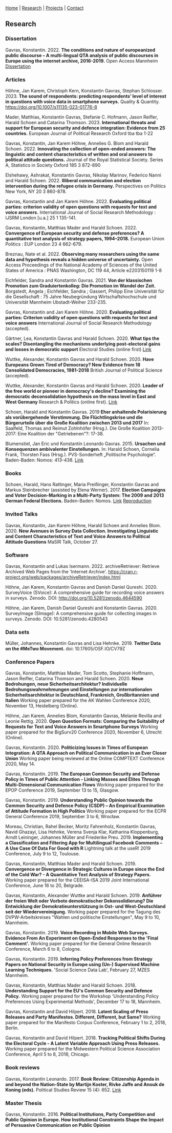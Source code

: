 [Home](https://kostagav.github.io/) | [Research](https://kostagav.github.io/research) | [Projects](https://kostagav.github.io/projects) | [Contact](https://kostagav.github.io/contact)

## Research

### Dissertation

Gavras, Konstantin. 2022. **The conditions and nature of europeanized public discourse – A multi-lingual QTA analysis of public discourses in Europe using the internet archive, 2016-2019.** Open Access Mannheim [Dissertation](https://madoc.bib.uni-mannheim.de/62270/1/Dissertation_Gavras.pdf)

### Articles

Höhne, Jan Karem, Christoph Kern, Konstantin Gavras, Stephan Schlosser. 2023. **The sound of respondents: predicting respondents’ level of interest in questions with voice data in smartphone surveys.** Quality & Quantity. https://doi.org/10.1007/s11135-023-01776-8

Mader, Matthias, Konstantin Gavras, Stefanie C. Hofmann, Jason Reifler, Harald Schoen and Catarina Thomson. 2023. **International threats and support for European security and defence integration: Evidence from 25 countries.**  European Journal of Political Research Oxford tba tba 1-22

Gavras, Konstantin, Jan Karem Höhne, Annelies G. Blom and Harald Schoen. 2022. **Innovating the collection of open-ended answers: The linguistic and content characteristics of written and oral answers to political attitude questions.** Journal of the Royal Statistical Society. Series A, Statistics in Society Oxford 185 3 872-890

Elshehawy, Ashrakat, Konstantin Gavras, Nikolay Marinov, Federico Nanni and Harald Schoen. 2022. **Illiberal communication and election intervention during the refugee crisis in Germany.** Perspectives on Politics New York, NY 20 3 860-878.

Gavras, Konstantin and Jan Karem Höhne. 2022. **Evaluating political parties: criterion validity of open questions with requests for text and voice answers.** International Journal of Social Research Methodology : IJSRM London [u.a.] 25 1 135-141.

Gavras, Konstantin, Matthias Mader and Harald Schoen. 2022. **Convergence of European security and defense preferences? A quantitative text analysis of strategy papers, 1994–2018.** European Union Politics : EUP London 23 4 662-679.

Breznau, Nate et al. 2022. **Observing many researchers using the same data and hypothesis reveals a hidden universe of uncertainty.** Open Access Proceedings of the National Academy of Sciences of the United States of America : PNAS Washington, DC 119 44, Article e2203150119 1-8

Eichfelder, Sandra and Konstantin Gavras. 2021. **Von der klassischen Promotion zum Graduiertenkolleg: Die Promotion im Wandel der Zeit.** Borgstedt, Angela ; Eichfelder, Sandra ; Gassert, Philipp Eine Universität für die Gesellschaft : 75 Jahre Neubegründung Wirtschaftshochschule und Universität Mannheim Ubstadt-Weiher 233-235.

Gavras, Konstantin and Jan Karem Höhne. 2020. **Evaluating political parties: Criterion validity of open questions with requests for text and voice answers** International Journal of Social Research Methodology (accepted).

Gärtner, Lea, Konstantin Gavras and Harald Schoen. 2020. **What tips the scales? Disentangling the mechanisms underlying post-electoral gains and losses in democratic support** Electoral Studies (online first) [Link](https://www.sciencedirect.com/science/article/abs/pii/S0261379420300937)

Wuttke, Alexander, Konstantin Gavras and Harald Schoen. 2020. **Have Europeans Grown Tired of Democracy? New Evidence from 18 Consolidated Democracies, 1981-2018** British Journal of Political Science (accepted).

Wuttke, Alexander, Konstantin Gavras and Harald Schoen. 2020. **Leader of the free world or pioneer in democracy's decline? Examining the democratic deconsolidation hypothesis on the mass level in East and West Germany** Research & Politics (online first). [Link](https://journals.sagepub.com/doi/full/10.1177/2053168019900822)

Schoen, Harald and Konstantin Gavras. 2019 **Eher anhaltende Polarisierung als vorübergehende Verstimmung. Die Flüchtlingskrise und die Bürgerurteile über die Große Koalition zwischen 2013 und 2017** In: Saalfeld, Thomas and Reimut Zohlnhöfer (Hrsg.). Die Große Koalition 2013-2017: Eine Koalition der "Getriebenen"?: 17-38.

Blumenstiel, Jan Eric und Konstantin Leonardo Gavras. 2015. **Ursachen und Konsequenzen ambivalenter Einstellungen.** In: Harald Schoen, Cornelia Frank, Thorsten Fass (Hrsg.). PVS-Sonderheft „Politische Psychologie“. Baden-Baden: Nomos: 413-438. [Link](https://www.nomos-elibrary.de/10.5771/9783845273228/election-campaigns-and-voter-decision-making-in-a-multi-party-system) 

### Books

Schoen, Harald, Hans Rattinger, Maria Preißinger, Konstantin Gavras and  Markus  Steinbrecher (assisted by Elena Werner). 2017. **Election Campaigns and Voter Decision-Marking in a Multi-Party System: The 2009 and 2013 German Federal Elections.** Baden-Baden: Nomos. [Link](https://www.nomos-elibrary.de/10.5771/9783845254418-418/ursachen-und-konsequenzen-ambivalenter-einstellungen) [Reproduction](http://lspwpp.sowi.uni-mannheim.de/team/lehrstuhlinhaber/Monographien/Reproduction.zip)

### Invited Talks
Gavras, Konstantin, Jan Karem Höhne, Harald Schoen and Annelies Blom. 2020. **New Avenues in Survey Data Collection. Investigating Linguistic and Content Characteristics of Text and Voice Answers to Political Attitude Questions** MaSIR Talk, October 27.

### Software

Gavras, Konstantin and Lukas Isermann. 2022. archiveRetriever: Retrieve Archived Web Pages from the 'Internet Archive'. https://cran.r-project.org/web/packages/archiveRetriever/index.html

Höhne, Jan Karem, Konstantin Gavras and Danish Daniel Qureshi. 2020. SurveyVoice (SVoice): A comprehensive guide for recording voice answers in surveys. Zenodo. DOI: http://doi.org/10.5281/zenodo.4644590

Höhne, Jan Karem, Danish Daniel Qureshi and Konstantin Gavras. 2020. SurveyImage (SImage): A comprehensive guide for collecting images in surveys. Zenodo. DOI: 10.5281/zenodo.4280543

### Data sets

Müller, Johannes, Konstantin Gavras and Lisa Hehnke. 2019. **Twitter Data on the #MeTwo Movement.** doi: 10.17605/OSF.IO/CV79Z

### Conference Papers

Gavras, Konstantin, Matthias Mader, Tom Scotto, Stephanie Hoffmann, Jason Reifler, Catarina Thomson and Harald Schoen. 2020. **Neue Bedrohungen, neue Sicherheitsarchitektur? Individuelle Bedrohungswahrnehmungen und Einstellungen zur internationalen Sicherheitsarchitektur in Deutschland, Frankreich, Großbritannien und Italien** Working paper prepared for the AK Wahlen Conference 2020, November 13, Heidelberg (Online).

Höhne, Jan Karem, Annelies Blom, Konstantin Gavras, Melanie Revilla and Leonie Rettig. 2020. **Open Question Formats: Comparing the Suitability of Requests for Text and Voice Answers in Smartphone Surveys** Working paper prepared for the BigSurv20 Conference 2020, November 6, Utrecht (Online).

Gavras, Konstantin. 2020. **Politicizing Issues in Times of European Integration: A QTA Approach on Political Communication in an Ever Closer Union** Working paper being reviewed at the Online COMPTEXT Conference 2020, May 14.

Gavras, Konstantin. 2019. **The European Common Security and Defense Policy in Times of Public Attention - Linking Masses and Elites Through Multi-Dimensional Communication Flows** Working paper prepared for the EPOP Conference 2019, September 13 to 15, Glasgow.

Gavras, Konstantin. 2019. **Understanding Public Opinion towards the Common Security and Defence Policy (CSDP) – An Empirical Examination of Attitude Formation in High Politics** Working paper prepared for the ECPR General Conference 2019, September 3 to 6, Wrocław.

Moreau, Christian, Rahel Becker, Moritz Fahrenholz, Konstantin Gavras, Navid Ghazayi, Lisa Hehnke, Verena Svenja Klar, Katharina Kloppenburg, Arndt Leininger, Johannes Müller and Friederike Preu. 2019. **Implementing a Classification and Filtering App for Multilingual Facebook Comments – A Use Case Of Data For Good with R** Lightning talk at the useR! 2019 Conference, July 9 to 12, Toulouse.

Gavras, Konstantin, Matthias Mader and Harald Schoen. 2019. **Convergence or Divergence in Strategic Cultures in Europe since the End of the Cold War? - A Quantitative Text Analysis of Strategy Papers.** Working paper prepared for the CEEISA-ISA 2019 Joint International Conference, June 16 to 20, Belgrade.

Gavras, Konstantin, Alexander Wuttke and Harald Schoen. 2019. **Anführer der freien Welt oder Vorbote demokratischer Dekonsolidierung? Die Entwicklung der Demokratieunterstützung in Ost- und West-Deutschland seit der Wiedervereinigung.** Working paper prepared for the Tagung des DVPW-Arbeitskreises "Wahlen und politische Einstellungen", May 9 to 10, Mannheim.

Gavras, Konstantin. 2019. **Voice Recording in Mobile Web Surveys. Evidence From An Experiment on Open-Ended Responses to the 'Final Comment'.** Working paper prepared for the General Online Research Conference, March 6 to 8, Cologne.

Gavras, Konstantin. 2019. **Inferring Policy Preferences from Strategy Papers on National Security in Europe using (Un-) Supervised Machine Learning Techniques.** 'Social Science Data Lab', February 27, MZES Mannheim.

Gavras, Konstantin, Matthias Mader and Harald Schoen. 2018. **Understanding Support for the EU's Common Security and Defence Policy.** Working paper prepared for the Workshop 'Understanding Policy Preferences Using Experimental Methods', December 17 to 18, Mannheim.

Gavras, Konstantin and David Hilpert. 2018. **Latent Scaling of Press Releases and Party Manifestos. Different, Different, but Same?** Working paper prepared for the Manifesto Corpus Conference, February 1 to 2, 2018, Berlin. 

Gavras, Konstantin and David Hilpert. 2018. **Tracking Political Shifts During the Electoral Cycle - A Latent Variable Approach Using Press Releases.** Working paper prepared for the Midwestern Political Science Association Conference, April 5 to 8, 2018, Chicago.

### Book reviews

Gavras, Konstantin Leonardo. 2017. **Book Review: Citizenship Agenda in and beyond the Nation-State by Martijn Koster, Rivke Jaffe and Anouk de Koning (eds).** Political Studies Review 15 (4): 652. [Link](http://journals.sagepub.com/doi/abs/10.1177/1478929917720411)

### Master Thesis

Gavras, Konstantin. 2016. **Political Institutions, Party Competition and Public Opinion in Europe. How Institutional Constraints Shape the Impact of Persuasive Communication on Public Opinion**

